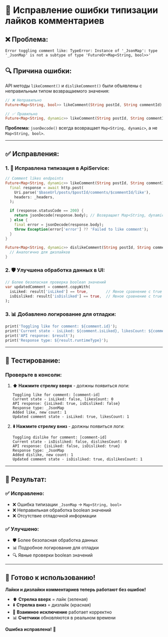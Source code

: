 # 🔧 Исправление ошибки типизации лайков комментариев

## ❌ **Проблема:**

```
Error toggling comment like: TypeError: Instance of '_JsonMap': type '_JsonMap' is not a subtype of type 'FutureOr<Map<String, bool>>'
```

## 🔍 **Причина ошибки:**

API методы `likeComment()` и `dislikeComment()` были объявлены с неправильным типом возвращаемого значения:

```dart
// ❌ Неправильно
Future<Map<String, bool>> likeComment(String postId, String commentId)

// ✅ Правильно  
Future<Map<String, dynamic>> likeComment(String postId, String commentId)
```

**Проблема:** `jsonDecode()` всегда возвращает `Map<String, dynamic>`, а не `Map<String, bool>`.

---

## ✅ **Исправления:**

### **1. 🔧 Исправлена типизация в ApiService:**

```dart
// Comment likes endpoints
Future<Map<String, dynamic>> likeComment(String postId, String commentId) async {
  final response = await http.post(
    Uri.parse('$baseUrl/posts/$postId/comments/$commentId/like'),
    headers: _headers,
  );

  if (response.statusCode == 200) {
    return jsonDecode(response.body); // Возвращает Map<String, dynamic>
  } else {
    final error = jsonDecode(response.body);
    throw Exception(error['error'] ?? 'Failed to like comment');
  }
}

Future<Map<String, dynamic>> dislikeComment(String postId, String commentId) async {
  // Аналогично для дизлайков
}
```

### **2. 🛡️ Улучшена обработка данных в UI:**

```dart
// Более безопасная проверка boolean значений
var updatedComment = comment.copyWith(
  isLiked: result['isLiked'] == true,        // Явное сравнение с true
  isDisliked: result['isDisliked'] == true,  // Явное сравнение с true
);
```

### **3. 📊 Добавлено логирование для отладки:**

```dart
print('Toggling like for comment: ${comment.id}');
print('Current state - isLiked: ${comment.isLiked}, likesCount: ${comment.likesCount}');
print('API response: $result');
print('Response type: ${result.runtimeType}');
```

---

## 🧪 **Тестирование:**

### **Проверьте в консоли:**

1. **⬆️ Нажмите стрелку вверх** - должны появиться логи:
   ```
   Toggling like for comment: [comment-id]
   Current state - isLiked: false, likesCount: 0
   API response: {isLiked: true, isDisliked: false}
   Response type: _JsonMap
   Added like, new count: 1
   Updated comment state - isLiked: true, likesCount: 1
   ```

2. **⬇️ Нажмите стрелку вниз** - должны появиться логи:
   ```
   Toggling dislike for comment: [comment-id]
   Current state - isDisliked: false, dislikesCount: 0
   API response: {isLiked: false, isDisliked: true}
   Response type: _JsonMap
   Added dislike, new count: 1
   Updated comment state - isDisliked: true, dislikesCount: 1
   ```

---

## 🎯 **Результат:**

### ✅ **Исправлено:**
- ❌ Ошибка типизации `_JsonMap` → `Map<String, bool>`
- ❌ Неправильная обработка boolean значений
- ❌ Отсутствие отладочной информации

### ✅ **Улучшено:**
- 🛡️ Более безопасная обработка данных
- 📊 Подробное логирование для отладки
- 🔍 Явные проверки boolean значений

---

## 🚀 **Готово к использованию!**

**Лайки и дизлайки комментариев теперь работают без ошибок!**

- ⬆️ **Стрелка вверх** = лайк (зеленая)
- ⬇️ **Стрелка вниз** = дизлайк (красная)
- 🔄 **Взаимное исключение** работает корректно
- 📊 **Счетчики** обновляются в реальном времени

**Ошибка исправлена!** 🎉
